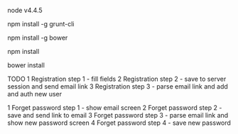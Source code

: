 node v4.4.5

npm install -g grunt-cli

npm install -g bower

npm install

bower install


TODO
1 Registration step 1 - fill fields
2 Registration step 2 - save to server session and send email link
3 Registration step 3 - parse email link and add and auth new user

1 Forget password step 1 - show email screen
2 Forget password step 2 - save and send link to email
3 Forget password step 3 - parse email link and show new password screen
4 Forget password step 4 - save new password
